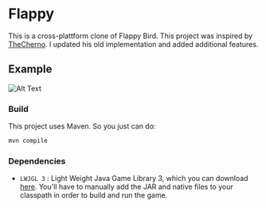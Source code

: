 # Flappy

This is a cross-plattform clone of Flappy Bird. This project was inspired by [TheCherno](https://github.com/TheCherno "The Cherno"). I updated his old implementation and added additional features.

## Example
![Alt Text](https://github.com/hegerdes/FlappyBird/blob/master/docs/examples/flappy.gif?raw=true)

### Build
This project uses Maven. So you just can do:

```bash
mvn compile
```

### Dependencies
* `LWJGL 3` : Light Weight Java Game Library 3, which you can download [here](http://www.lwjgl.org/download). You'll have to manually add the JAR and native files to your classpath in order to build and run the game.